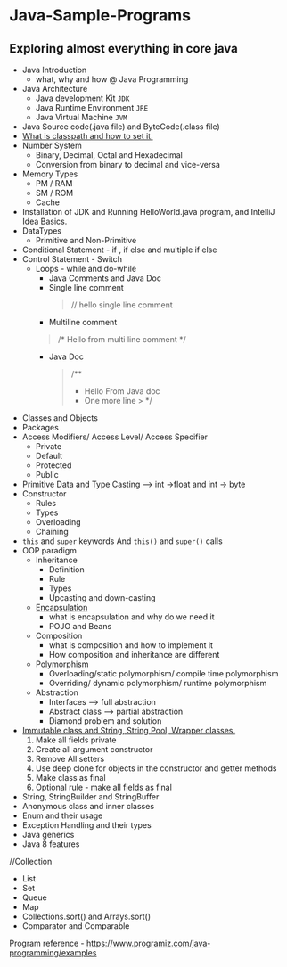 # Java-Sample-Programs
## Exploring almost everything in core java
- Java Introduction
  - what, why and how @ Java Programming
- Java Architecture
  - Java development Kit `JDK`
  - Java Runtime Environment `JRE`
  - Java Virtual Machine `JVM`
- Java Source code(.java file) and ByteCode(.class file)
- [What is classpath and how to set it.](https://medium.com/@basecs101/do-you-know-classpath-in-java-latest-2800574878c)
- Number System
  - Binary, Decimal, Octal and Hexadecimal
  - Conversion from binary to decimal and vice-versa
- Memory Types
  - PM / RAM
  - SM / ROM
  - Cache
- Installation of JDK and Running HelloWorld.java program, and IntelliJ Idea Basics.
- DataTypes
  - Primitive and Non-Primitive
- Conditional Statement - if , if else and multiple if else
- Control Statement - Switch
  - Loops - while and do-while
    - Java Comments and Java Doc
    - Single line comment
      > // hello single line comment
    - Multiline comment
    > /*
    >   Hello from
    >   multi line comment
    >   */
    - Java Doc
      > /**
      >  * Hello From Java doc
      >  * One more line
           >  */
- Classes and Objects
- Packages
- Access Modifiers/ Access Level/ Access Specifier
  - Private
  - Default
  - Protected
  - Public
- Primitive Data and Type Casting --> int ->float and int -> byte
- Constructor
  - Rules
  - Types
  - Overloading
  - Chaining
- `this` and `super` keywords And `this()` and `super()` calls
- OOP paradigm
  - Inheritance
    - Definition
    - Rule
    - Types
    - Upcasting and down-casting
  - [Encapsulation](https://medium.com/@basecs101/are-you-confused-with-encapsulation-clear-it-now-updated-30bd6ca66bfa)
    - what is encapsulation and why do we need it
    - POJO and Beans
  - Composition
    - what is composition and how to implement it
    - How composition and inheritance are different
  - Polymorphism
    - Overloading/static polymorphism/ compile time polymorphism
    - Overriding/ dynamic polymorphism/ runtime polymorphism
  - Abstraction
    - Interfaces --> full abstraction
    - Abstract class --> partial abstraction
    - Diamond problem and solution
- [Immutable class and String, String Pool, Wrapper classes.](https://medium.com/javarevisited/do-you-know-immutable-class-in-java-why-string-is-immutable-dc18b0cec4b9)
    1. Make all fields private
    2. Create all argument constructor
    3. Remove All setters
    4. Use deep clone for objects in the constructor and getter methods
    5. Make class as final
    6. Optional rule - make all fields as final
- String, StringBuilder and StringBuffer
- Anonymous class and inner classes
- Enum and their usage
- Exception Handling and their types
- Java generics
- Java 8 features

//Collection

- List
- Set
- Queue
- Map
- Collections.sort(<List>) and Arrays.sort(<Array>)
- Comparator and Comparable


Program reference - https://www.programiz.com/java-programming/examples